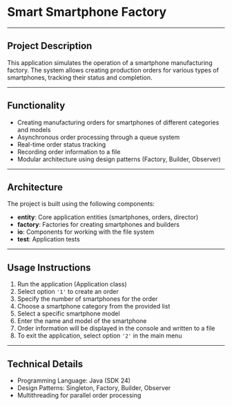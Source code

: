 # Smart Smartphone Factory

---

## Project Description

This application simulates the operation of a smartphone manufacturing factory. The system allows creating production orders for various types of smartphones, tracking their status and completion.

---

## Functionality

- Creating manufacturing orders for smartphones of different categories and models
- Asynchronous order processing through a queue system
- Real-time order status tracking
- Recording order information to a file
- Modular architecture using design patterns (Factory, Builder, Observer)

---

## Architecture

The project is built using the following components:

- **entity**: Core application entities (smartphones, orders, director)
- **factory**: Factories for creating smartphones and builders
- **io**: Components for working with the file system
- **test**: Application tests

---

## Usage Instructions

1. Run the application (Application class)
2. Select option `'1'` to create an order
3. Specify the number of smartphones for the order
4. Choose a smartphone category from the provided list
5. Select a specific smartphone model
6. Enter the name and model of the smartphone
7. Order information will be displayed in the console and written to a file
8. To exit the application, select option `'2'` in the main menu

---

## Technical Details

- Programming Language: Java (SDK 24)
- Design Patterns: Singleton, Factory, Builder, Observer
- Multithreading for parallel order processing
